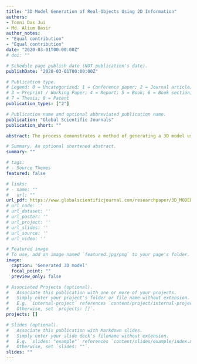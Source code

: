 ```yaml
---
title: "3D Model Generation of Real-Objects Using 2D Information"
authors:
- Tonni Das Jui 
- Md. Alium Basir
author_notes:
- "Equal contribution"
- "Equal contribution"
date: "2020-03-01T00:00:00Z"
# doi: ""

# Schedule page publish date (NOT publication's date).
publishDate: "2020-03-01T00:00:00Z"

# Publication type.
# Legend: 0 = Uncategorized; 1 = Conference paper; 2 = Journal article;
# 3 = Preprint / Working Paper; 4 = Report; 5 = Book; 6 = Book section;
# 7 = Thesis; 8 = Patent
publication_types: ["2"]

# Publication name and optional abbreviated publication name.
publication: "Global Scientific Journals"
publication_short: ""

abstract: The process demonstrates a method of generating a 3D model using depth and color information of real-object using our proposed algorithm. The primary idea of the method is to manipulate extracting of RGB and depth data from the 2D colored picture of that object and abstracting them within arrays to plot in three-dimensional frames to generate the 3D colored model of the real-object. The proposed system comprises of 3 phases. The phases include acquisition of color and depth information of real objects, extraction, and abstraction of RGB and depth data, generating a 3D model using our proposed algorithm method. Whereas, our proposed algorithm focuses on creating several 1D arrays for depth as well as the color data meaning Red, Green, Blue pixel values separately. By mapping the depth values accordingly pixel-wise 3D black and white models can be created where the background is also included. By limiting the depth values according to the position of the object the background can also be removed to construct te focused object's 3D model. Furthermore, our algorithm maps the RGB arrays in the black and white models to add proper colors pixel-wise. As a result, the colorful RGB 3D model can be achieved. Lastly, we implement or approach on three different case scenarios to valuate the efficiency of the approach.

# Summary. An optional shortened abstract.
summary: ""

# tags:
# - Source Themes
featured: false

# links:
# - name: ""
#   url: ""
url_pdf: https://www.globalscientificjournal.com/researchpaper/3D_MODEL_GENERATION_OF_REAL_OBJECTS_USING_2D_INFORMATION.pdf
# url_code: ''
# url_dataset: ''
# url_poster: ''
# url_project: ''
# url_slides: ''
# url_source: ''
# url_video: ''

# Featured image
# To use, add an image named `featured.jpg/png` to your page's folder. 
image:
  caption: 'Generated 3D model'
  focal_point: ""
  preview_only: false

# Associated Projects (optional).
#   Associate this publication with one or more of your projects.
#   Simply enter your project's folder or file name without extension.
#   E.g. `internal-project` references `content/project/internal-project/index.md`.
#   Otherwise, set `projects: []`.
projects: []

# Slides (optional).
#   Associate this publication with Markdown slides.
#   Simply enter your slide deck's filename without extension.
#   E.g. `slides: "example"` references `content/slides/example/index.md`.
#   Otherwise, set `slides: ""`.
slides: ""
---
```


<!-- {{% callout note %}}
Click the *Cite* button above to demo the feature to enable visitors to import publication metadata into their reference management software.
{{% /callout %}} -->

<!-- {{% callout note %}}
Create your slides in Markdown - click the *Slides* button to check out the example.
{{% /callout %}} -->

<!-- Supplementary notes can be added here, including [code, math, and images](https://wowchemy.com/docs/writing-markdown-latex/). -->
